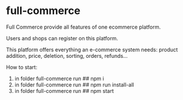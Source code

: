# full-commerce

Full Commerce provide all features of one ecommerce platform. 

Users and shops can register on this platform.

This platform offers everything an e-commerce system needs: product addition, price, deletion, sorting, orders, refunds...


How to start:
1. in folder full-commerce run ## npm i
2. in folder full-commerce run ## npm run install-all
3. in folder full-commerce run ## npm start
